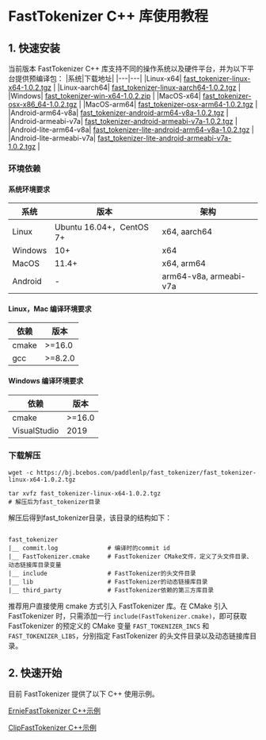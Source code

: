 # FastTokenizer C++ 库使用教程

## 1. 快速安装

当前版本 FastTokenizer C++ 库支持不同的操作系统以及硬件平台，并为以下平台提供预编译包：
|系统|下载地址|
|---|---|
|Linux-x64| [fast_tokenizer-linux-x64-1.0.2.tgz](https://bj.bcebos.com/paddlenlp/fast_tokenizer/fast_tokenizer-linux-x64-1.0.2.tgz) |
|Linux-aarch64| [fast_tokenizer-linux-aarch64-1.0.2.tgz](https://bj.bcebos.com/paddlenlp/fast_tokenizer/fast_tokenizer-linux-aarch64-1.0.2.tgz) |
|Windows| [fast_tokenizer-win-x64-1.0.2.zip](https://bj.bcebos.com/paddlenlp/fast_tokenizer/fast_tokenizer-win-x64-1.0.2.zip) |
|MacOS-x64| [fast_tokenizer-osx-x86_64-1.0.2.tgz](https://bj.bcebos.com/paddlenlp/fast_tokenizer/fast_tokenizer-osx-x86_64-1.0.2.tgz) |
|MacOS-arm64| [fast_tokenizer-osx-arm64-1.0.2.tgz](https://bj.bcebos.com/paddlenlp/fast_tokenizer/fast_tokenizer-osx-arm64-1.0.2.tgz) |
|Android-arm64-v8a| [fast_tokenizer-android-arm64-v8a-1.0.2.tgz](https://bj.bcebos.com/paddlenlp/fast_tokenizer/fast_tokenizer-android-arm64-v8a-1.0.2.tgz) |
|Android-armeabi-v7a| [fast_tokenizer-android-armeabi-v7a-1.0.2.tgz](https://bj.bcebos.com/paddlenlp/fast_tokenizer/fast_tokenizer-android-armeabi-v7a-1.0.2.tgz) |
|Android-lite-arm64-v8a| [fast_tokenizer-lite-android-arm64-v8a-1.0.2.tgz](https://bj.bcebos.com/paddlenlp/fast_tokenizer/fast_tokenizer-lite-android-arm64-v8a-1.0.2.tgz) |
|Android-lite-armeabi-v7a| [fast_tokenizer-lite-android-armeabi-v7a-1.0.2.tgz](https://bj.bcebos.com/paddlenlp/fast_tokenizer/fast_tokenizer-lite-android-armeabi-v7a-1.0.2.tgz) |

### 环境依赖

#### 系统环境要求
|系统|版本|架构|
|---|---|---|
|Linux|Ubuntu 16.04+，CentOS 7+|x64, aarch64|
|Windows|10+|x64|
|MacOS| 11.4+|x64, arm64|
|Android| - |arm64-v8a, armeabi-v7a|

#### Linux，Mac 编译环境要求
|依赖|版本|
|---|---|
|cmake|>=16.0|
|gcc|>=8.2.0|

#### Windows 编译环境要求
|依赖|版本|
|---|---|
|cmake|>=16.0|
|VisualStudio|2019|

### 下载解压

```shell
wget -c https://bj.bcebos.com/paddlenlp/fast_tokenizer/fast_tokenizer-linux-x64-1.0.2.tgz

tar xvfz fast_tokenizer-linux-x64-1.0.2.tgz
# 解压后为fast_tokenizer目录
```

解压后得到fast_tokenizer目录，该目录的结构如下：

```shell

fast_tokenizer
|__ commit.log              # 编译时的commit id
|__ FastTokenizer.cmake     # FastTokenizer CMake文件，定义了头文件目录、动态链接库目录变量
|__ include                 # FastTokenizer的头文件目录
|__ lib                     # FastTokenizer的动态链接库目录
|__ third_party             # FastTokenizer依赖的第三方库目录

```

推荐用户直接使用 cmake 方式引入 FastTokenizer 库。在 CMake 引入 FastTokenizer 时，只需添加一行 `include(FastTokenizer.cmake)`，即可获取 FastTokenizer 的预定义的 CMake 变量 `FAST_TOKENIZER_INCS` 和 `FAST_TOKENIZER_LIBS`，分别指定 FastTokenizer 的头文件目录以及动态链接库目录。


## 2. 快速开始

目前 FastTokenizer 提供了以下 C++ 使用示例。

[ErnieFastTokenizer C++示例](../../examples/ernie/README.md)

[ClipFastTokenizer C++示例](../../examples/clip/README.md)
